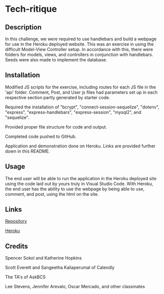 # Tech-ritique

## Description
In this challenge, we were required to use handlebars and build a webpage for use in the Heroku deployed website. This was an exercise in using the difficult Model-View Controller setup. In accordance with this, there were folders for models, views, and controllers in conjunction with handlebars. Seeds were also made to implement the database.

## Installation
Modified JS scripts for the exercise, including routes for each JS file in the 'api' folder. Comment, Post, and User js files had parameters set up in each respective section partly generated by starter code.

Required the installation of "bcrypt", "connect-session-sequelize", "dotenv", "express", "express-handlebars", "express-session", "mysql2", and "sequelize".

Provided proper file structure for code and output.

Completed code pushed to GitHub.

Application and demonstration done on Heroku. Links are provided further down in this README.

## Usage
The end user will be able to run the application in the Heroku deployed site using the code laid out by yours truly in Visual Studio Code. With Heroku, the end user has the ability to use the webpage by being able to use, comment, and post, using the html on the site.

## Links
[Repository](https://github.com/AbeThomas82/Tech-ritique)

[Heroku](https://tech-critique-b78ddb93211f.herokuapp.com/)

## Credits
Spencer Sokol and Katherine Hopkins

Scott Everett and Sangeetha Kaliaperumal of Calendly

The TA's of AskBCS

Lee Stevens, Jennifer Arevalo, Oscar Mercado, and other classmates